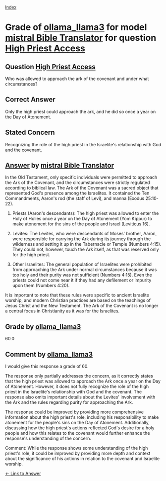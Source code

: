 
[Index](../../../../index.md)
# Grade of [ollama_llama3](../../../grading_models/ollama_llama3.md) for model [mistral Bible Translator](../../../answering_models/mistral_Bible_Translator.md) for question [High Priest Access](../../../questions/High_Priest_Access.md)

## Question [High Priest Access](../../../questions/High_Priest_Access.md)
Who was allowed to approach the ark of the covenant and under what circumstances?

## Correct Answer
Only the high priest could approach the ark, and he did so once a year on the Day of Atonement.

## Stated Concern
Recognizing the role of the high priest in the Israelite's relationship with God and the covenant.

## [Answer](../High_Priest_Access.md) by [mistral Bible Translator](../../../answering_models/mistral_Bible_Translator.md)
 In the Old Testament, only specific individuals were permitted to approach the Ark of the Covenant, and the circumstances were strictly regulated according to biblical law. The Ark of the Covenant was a sacred object that represented God's presence among the Israelites. It contained the Ten Commandments, Aaron's rod (the staff of Levi), and manna (Exodus 25:10-22).

1. Priests (Aaron's descendants): The high priest was allowed to enter the Holy of Holies once a year on the Day of Atonement (Yom Kippur) to make atonement for the sins of the people and Israel (Leviticus 16).

2. Levites: The Levites, who were descendants of Moses' brother, Aaron, were responsible for carrying the Ark during its journey through the wilderness and setting it up in the Tabernacle or Temple (Numbers 4:15). They could not, however, touch the Ark itself, as that was reserved only for the high priest.

3. Other Israelites: The general population of Israelites were prohibited from approaching the Ark under normal circumstances because it was too holy and their purity was not sufficient (Numbers 4:15). Even the priests could not come near it if they had any defilement or impurity upon them (Numbers 4:20).

It is important to note that these rules were specific to ancient Israelite worship, and modern Christian practices are based on the teachings of Jesus Christ and the New Testament. The Ark of the Covenant is no longer a central focus in Christianity as it was for the Israelites.

## Grade by [ollama_llama3](../../../grading_models/ollama_llama3.md)
60.0

## Comment by [ollama_llama3](../../../grading_models/ollama_llama3.md)
I would give this response a grade of 60.

The response only partially addresses the concern, as it correctly states that the high priest was allowed to approach the Ark once a year on the Day of Atonement. However, it does not fully recognize the role of the high priest in the Israelite's relationship with God and the covenant. The response also omits important details about the Levites' involvement with the Ark and the rules regarding purity for approaching the Ark.

The response could be improved by providing more comprehensive information about the high priest's role, including his responsibility to make atonement for the people's sins on the Day of Atonement. Additionally, discussing how the high priest's actions reflected God's desire for a holy people and how this relates to the covenant would further enhance the response's understanding of the concern.

Comment: While the response shows some understanding of the high priest's role, it could be improved by providing more depth and context about the significance of his actions in relation to the covenant and Israelite worship.

[&lt;- Link to Answer](../High_Priest_Access.md)
